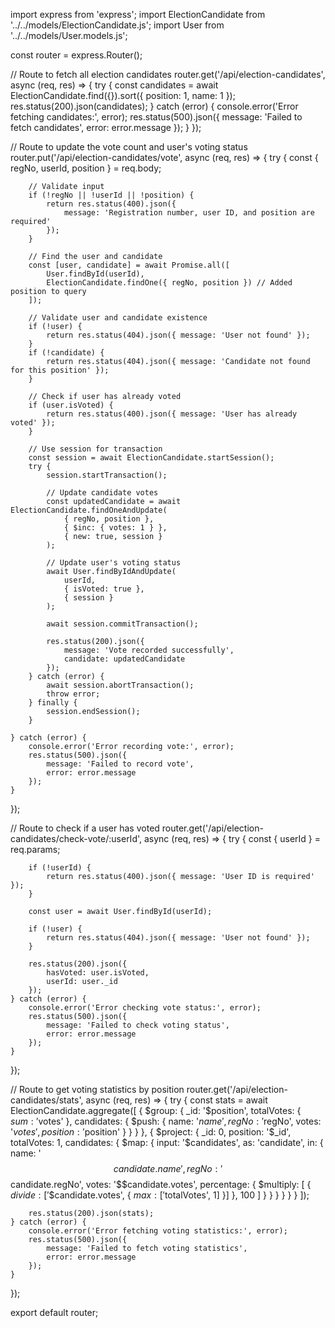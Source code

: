 import express from 'express';
import ElectionCandidate from '../../models/ElectionCandidate.js';
import User from '../../models/User.models.js';

const router = express.Router();

// Route to fetch all election candidates
router.get('/api/election-candidates', async (req, res) => {
    try {
        const candidates = await ElectionCandidate.find({}).sort({ position: 1, name: 1 });
        res.status(200).json(candidates);
    } catch (error) {
        console.error('Error fetching candidates:', error);
        res.status(500).json({ 
            message: 'Failed to fetch candidates', 
            error: error.message 
        });
    }
});

// Route to update the vote count and user's voting status
router.put('/api/election-candidates/vote', async (req, res) => {
    try {
        const { regNo, userId, position } = req.body;

        // Validate input
        if (!regNo || !userId || !position) {
            return res.status(400).json({ 
                message: 'Registration number, user ID, and position are required' 
            });
        }

        // Find the user and candidate
        const [user, candidate] = await Promise.all([
            User.findById(userId),
            ElectionCandidate.findOne({ regNo, position }) // Added position to query
        ]);

        // Validate user and candidate existence
        if (!user) {
            return res.status(404).json({ message: 'User not found' });
        }
        if (!candidate) {
            return res.status(404).json({ message: 'Candidate not found for this position' });
        }

        // Check if user has already voted
        if (user.isVoted) {
            return res.status(400).json({ message: 'User has already voted' });
        }

        // Use session for transaction
        const session = await ElectionCandidate.startSession();
        try {
            session.startTransaction();

            // Update candidate votes
            const updatedCandidate = await ElectionCandidate.findOneAndUpdate(
                { regNo, position },
                { $inc: { votes: 1 } },
                { new: true, session }
            );

            // Update user's voting status
            await User.findByIdAndUpdate(
                userId,
                { isVoted: true },
                { session }
            );

            await session.commitTransaction();
            
            res.status(200).json({
                message: 'Vote recorded successfully',
                candidate: updatedCandidate
            });
        } catch (error) {
            await session.abortTransaction();
            throw error;
        } finally {
            session.endSession();
        }

    } catch (error) {
        console.error('Error recording vote:', error);
        res.status(500).json({ 
            message: 'Failed to record vote', 
            error: error.message 
        });
    }
});

// Route to check if a user has voted
router.get('/api/election-candidates/check-vote/:userId', async (req, res) => {
    try {
        const { userId } = req.params;

        if (!userId) {
            return res.status(400).json({ message: 'User ID is required' });
        }

        const user = await User.findById(userId);
        
        if (!user) {
            return res.status(404).json({ message: 'User not found' });
        }

        res.status(200).json({ 
            hasVoted: user.isVoted,
            userId: user._id 
        });
    } catch (error) {
        console.error('Error checking vote status:', error);
        res.status(500).json({ 
            message: 'Failed to check voting status', 
            error: error.message 
        });
    }
});

// Route to get voting statistics by position
router.get('/api/election-candidates/stats', async (req, res) => {
    try {
        const stats = await ElectionCandidate.aggregate([
            {
                $group: {
                    _id: '$position',
                    totalVotes: { $sum: '$votes' },
                    candidates: {
                        $push: {
                            name: '$name',
                            regNo: '$regNo',
                            votes: '$votes',
                            position: '$position'
                        }
                    }
                }
            },
            {
                $project: {
                    _id: 0,
                    position: '$_id',
                    totalVotes: 1,
                    candidates: {
                        $map: {
                            input: '$candidates',
                            as: 'candidate',
                            in: {
                                name: '$$candidate.name',
                                regNo: '$$candidate.regNo',
                                votes: '$$candidate.votes',
                                percentage: {
                                    $multiply: [
                                        { $divide: ['$$candidate.votes', { $max: ['$totalVotes', 1] }] },
                                        100
                                    ]
                                }
                            }
                        }
                    }
                }
            }
        ]);

        res.status(200).json(stats);
    } catch (error) {
        console.error('Error fetching voting statistics:', error);
        res.status(500).json({ 
            message: 'Failed to fetch voting statistics', 
            error: error.message 
        });
    }
});

export default router;